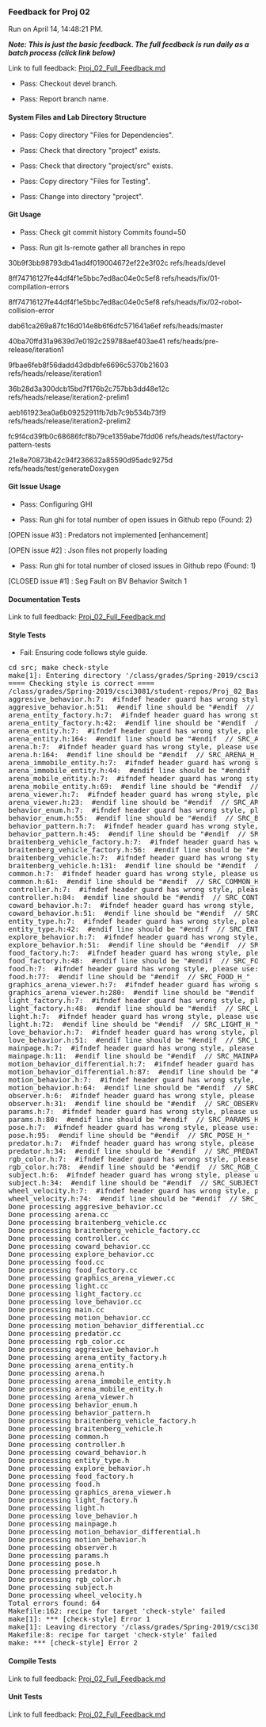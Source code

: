 ### Feedback for Proj 02

Run on April 14, 14:48:21 PM.


***Note: This is just the basic feedback.  The full feedback is run daily as a batch process (click link below)***


Link to full feedback: [Proj_02_Full_Feedback.md](Proj_02_Full_Feedback.md)

+ Pass: Checkout devel branch.



+ Pass: Report branch name.




#### System Files and Lab Directory Structure

+ Pass: Copy directory "Files for Dependencies".



+ Pass: Check that directory "project" exists.

+ Pass: Check that directory "project/src" exists.

+ Pass: Copy directory "Files for Testing".



+ Pass: Change into directory "project".


#### Git Usage

+ Pass: Check git commit history
Commits found=50

+ Pass: Run git ls-remote gather all branches in repo

30b9f3bb98793db41ad4f019004672ef22e3f02c	refs/heads/devel

8ff74716127fe44df4f1e5bbc7ed8ac04e0c5ef8	refs/heads/fix/01-compilation-errors

8ff74716127fe44df4f1e5bbc7ed8ac04e0c5ef8	refs/heads/fix/02-robot-collision-error

dab61ca269a87fc16d014e8b6f6dfc571641a6ef	refs/heads/master

40ba70ffd31a9639d7e0192c259788aef403ae41	refs/heads/pre-release/iteration1

9fbae6feb8f56dadd43dbdbfe6696c5370b21603	refs/heads/release/iteration1

36b28d3a300dcb15bd7f176b2c757bb3dd48e12c	refs/heads/release/iteration2-prelim1

aeb161923ea0a6b09252911fb7db7c9b534b73f9	refs/heads/release/iteration2-prelim2

fc9f4cd39fb0c68686fcf8b79ce1359abe7fdd06	refs/heads/test/factory-pattern-tests

21e8e70873b42c94f236632a85590d95adc9275d	refs/heads/test/generateDoxygen




#### Git Issue Usage

+ Pass: Configuring GHI

+ Pass: Run ghi for total number of open issues in Github repo (Found: 2)

[OPEN issue #3] :  Predators not implemented [enhancement]

[OPEN issue #2] :  Json files not properly loading 





+ Pass: Run ghi for total number of closed issues in Github repo (Found: 1)

[CLOSED issue #1] :  Seg Fault on BV Behavior Switch 1






#### Documentation Tests


Link to full feedback: [Proj_02_Full_Feedback.md](Proj_02_Full_Feedback.md)


#### Style Tests

+ Fail: Ensuring code follows style guide.

<pre>cd src; make check-style
make[1]: Entering directory '/class/grades/Spring-2019/csci3081/student-repos/Proj_02_Basic_Feedback/repo-scher528/project/src'
==== Checking style is correct ====
/class/grades/Spring-2019/csci3081/student-repos/Proj_02_Basic_Feedback/repo-scher528/cpplint/cpplint.py --root=.. *.cc *.h
aggresive_behavior.h:7:  #ifndef header guard has wrong style, please use: SRC_AGGRESIVE_BEHAVIOR_H_  [build/header_guard] [5]
aggresive_behavior.h:51:  #endif line should be "#endif  // SRC_AGGRESIVE_BEHAVIOR_H_"  [build/header_guard] [5]
arena_entity_factory.h:7:  #ifndef header guard has wrong style, please use: SRC_ARENA_ENTITY_FACTORY_H_  [build/header_guard] [5]
arena_entity_factory.h:42:  #endif line should be "#endif  // SRC_ARENA_ENTITY_FACTORY_H_"  [build/header_guard] [5]
arena_entity.h:7:  #ifndef header guard has wrong style, please use: SRC_ARENA_ENTITY_H_  [build/header_guard] [5]
arena_entity.h:164:  #endif line should be "#endif  // SRC_ARENA_ENTITY_H_"  [build/header_guard] [5]
arena.h:7:  #ifndef header guard has wrong style, please use: SRC_ARENA_H_  [build/header_guard] [5]
arena.h:164:  #endif line should be "#endif  // SRC_ARENA_H_"  [build/header_guard] [5]
arena_immobile_entity.h:7:  #ifndef header guard has wrong style, please use: SRC_ARENA_IMMOBILE_ENTITY_H_  [build/header_guard] [5]
arena_immobile_entity.h:44:  #endif line should be "#endif  // SRC_ARENA_IMMOBILE_ENTITY_H_"  [build/header_guard] [5]
arena_mobile_entity.h:7:  #ifndef header guard has wrong style, please use: SRC_ARENA_MOBILE_ENTITY_H_  [build/header_guard] [5]
arena_mobile_entity.h:69:  #endif line should be "#endif  // SRC_ARENA_MOBILE_ENTITY_H_"  [build/header_guard] [5]
arena_viewer.h:7:  #ifndef header guard has wrong style, please use: SRC_ARENA_VIEWER_H_  [build/header_guard] [5]
arena_viewer.h:23:  #endif line should be "#endif  // SRC_ARENA_VIEWER_H_"  [build/header_guard] [5]
behavior_enum.h:7:  #ifndef header guard has wrong style, please use: SRC_BEHAVIOR_ENUM_H_  [build/header_guard] [5]
behavior_enum.h:55:  #endif line should be "#endif  // SRC_BEHAVIOR_ENUM_H_"  [build/header_guard] [5]
behavior_pattern.h:7:  #ifndef header guard has wrong style, please use: SRC_BEHAVIOR_PATTERN_H_  [build/header_guard] [5]
behavior_pattern.h:45:  #endif line should be "#endif  // SRC_BEHAVIOR_PATTERN_H_"  [build/header_guard] [5]
braitenberg_vehicle_factory.h:7:  #ifndef header guard has wrong style, please use: SRC_BRAITENBERG_VEHICLE_FACTORY_H_  [build/header_guard] [5]
braitenberg_vehicle_factory.h:56:  #endif line should be "#endif  // SRC_BRAITENBERG_VEHICLE_FACTORY_H_"  [build/header_guard] [5]
braitenberg_vehicle.h:7:  #ifndef header guard has wrong style, please use: SRC_BRAITENBERG_VEHICLE_H_  [build/header_guard] [5]
braitenberg_vehicle.h:131:  #endif line should be "#endif  // SRC_BRAITENBERG_VEHICLE_H_"  [build/header_guard] [5]
common.h:7:  #ifndef header guard has wrong style, please use: SRC_COMMON_H_  [build/header_guard] [5]
common.h:61:  #endif line should be "#endif  // SRC_COMMON_H_"  [build/header_guard] [5]
controller.h:7:  #ifndef header guard has wrong style, please use: SRC_CONTROLLER_H_  [build/header_guard] [5]
controller.h:84:  #endif line should be "#endif  // SRC_CONTROLLER_H_"  [build/header_guard] [5]
coward_behavior.h:7:  #ifndef header guard has wrong style, please use: SRC_COWARD_BEHAVIOR_H_  [build/header_guard] [5]
coward_behavior.h:51:  #endif line should be "#endif  // SRC_COWARD_BEHAVIOR_H_"  [build/header_guard] [5]
entity_type.h:7:  #ifndef header guard has wrong style, please use: SRC_ENTITY_TYPE_H_  [build/header_guard] [5]
entity_type.h:42:  #endif line should be "#endif  // SRC_ENTITY_TYPE_H_"  [build/header_guard] [5]
explore_behavior.h:7:  #ifndef header guard has wrong style, please use: SRC_EXPLORE_BEHAVIOR_H_  [build/header_guard] [5]
explore_behavior.h:51:  #endif line should be "#endif  // SRC_EXPLORE_BEHAVIOR_H_"  [build/header_guard] [5]
food_factory.h:7:  #ifndef header guard has wrong style, please use: SRC_FOOD_FACTORY_H_  [build/header_guard] [5]
food_factory.h:48:  #endif line should be "#endif  // SRC_FOOD_FACTORY_H_"  [build/header_guard] [5]
food.h:7:  #ifndef header guard has wrong style, please use: SRC_FOOD_H_  [build/header_guard] [5]
food.h:77:  #endif line should be "#endif  // SRC_FOOD_H_"  [build/header_guard] [5]
graphics_arena_viewer.h:7:  #ifndef header guard has wrong style, please use: SRC_GRAPHICS_ARENA_VIEWER_H_  [build/header_guard] [5]
graphics_arena_viewer.h:280:  #endif line should be "#endif  // SRC_GRAPHICS_ARENA_VIEWER_H_"  [build/header_guard] [5]
light_factory.h:7:  #ifndef header guard has wrong style, please use: SRC_LIGHT_FACTORY_H_  [build/header_guard] [5]
light_factory.h:48:  #endif line should be "#endif  // SRC_LIGHT_FACTORY_H_"  [build/header_guard] [5]
light.h:7:  #ifndef header guard has wrong style, please use: SRC_LIGHT_H_  [build/header_guard] [5]
light.h:72:  #endif line should be "#endif  // SRC_LIGHT_H_"  [build/header_guard] [5]
love_behavior.h:7:  #ifndef header guard has wrong style, please use: SRC_LOVE_BEHAVIOR_H_  [build/header_guard] [5]
love_behavior.h:51:  #endif line should be "#endif  // SRC_LOVE_BEHAVIOR_H_"  [build/header_guard] [5]
mainpage.h:7:  #ifndef header guard has wrong style, please use: SRC_MAINPAGE_H_  [build/header_guard] [5]
mainpage.h:11:  #endif line should be "#endif  // SRC_MAINPAGE_H_"  [build/header_guard] [5]
motion_behavior_differential.h:7:  #ifndef header guard has wrong style, please use: SRC_MOTION_BEHAVIOR_DIFFERENTIAL_H_  [build/header_guard] [5]
motion_behavior_differential.h:87:  #endif line should be "#endif  // SRC_MOTION_BEHAVIOR_DIFFERENTIAL_H_"  [build/header_guard] [5]
motion_behavior.h:7:  #ifndef header guard has wrong style, please use: SRC_MOTION_BEHAVIOR_H_  [build/header_guard] [5]
motion_behavior.h:64:  #endif line should be "#endif  // SRC_MOTION_BEHAVIOR_H_"  [build/header_guard] [5]
observer.h:6:  #ifndef header guard has wrong style, please use: SRC_OBSERVER_H_  [build/header_guard] [5]
observer.h:31:  #endif line should be "#endif  // SRC_OBSERVER_H_"  [build/header_guard] [5]
params.h:7:  #ifndef header guard has wrong style, please use: SRC_PARAMS_H_  [build/header_guard] [5]
params.h:80:  #endif line should be "#endif  // SRC_PARAMS_H_"  [build/header_guard] [5]
pose.h:7:  #ifndef header guard has wrong style, please use: SRC_POSE_H_  [build/header_guard] [5]
pose.h:95:  #endif line should be "#endif  // SRC_POSE_H_"  [build/header_guard] [5]
predator.h:7:  #ifndef header guard has wrong style, please use: SRC_PREDATOR_H_  [build/header_guard] [5]
predator.h:34:  #endif line should be "#endif  // SRC_PREDATOR_H_"  [build/header_guard] [5]
rgb_color.h:7:  #ifndef header guard has wrong style, please use: SRC_RGB_COLOR_H_  [build/header_guard] [5]
rgb_color.h:78:  #endif line should be "#endif  // SRC_RGB_COLOR_H_"  [build/header_guard] [5]
subject.h:6:  #ifndef header guard has wrong style, please use: SRC_SUBJECT_H_  [build/header_guard] [5]
subject.h:34:  #endif line should be "#endif  // SRC_SUBJECT_H_"  [build/header_guard] [5]
wheel_velocity.h:7:  #ifndef header guard has wrong style, please use: SRC_WHEEL_VELOCITY_H_  [build/header_guard] [5]
wheel_velocity.h:74:  #endif line should be "#endif  // SRC_WHEEL_VELOCITY_H_"  [build/header_guard] [5]
Done processing aggresive_behavior.cc
Done processing arena.cc
Done processing braitenberg_vehicle.cc
Done processing braitenberg_vehicle_factory.cc
Done processing controller.cc
Done processing coward_behavior.cc
Done processing explore_behavior.cc
Done processing food.cc
Done processing food_factory.cc
Done processing graphics_arena_viewer.cc
Done processing light.cc
Done processing light_factory.cc
Done processing love_behavior.cc
Done processing main.cc
Done processing motion_behavior.cc
Done processing motion_behavior_differential.cc
Done processing predator.cc
Done processing rgb_color.cc
Done processing aggresive_behavior.h
Done processing arena_entity_factory.h
Done processing arena_entity.h
Done processing arena.h
Done processing arena_immobile_entity.h
Done processing arena_mobile_entity.h
Done processing arena_viewer.h
Done processing behavior_enum.h
Done processing behavior_pattern.h
Done processing braitenberg_vehicle_factory.h
Done processing braitenberg_vehicle.h
Done processing common.h
Done processing controller.h
Done processing coward_behavior.h
Done processing entity_type.h
Done processing explore_behavior.h
Done processing food_factory.h
Done processing food.h
Done processing graphics_arena_viewer.h
Done processing light_factory.h
Done processing light.h
Done processing love_behavior.h
Done processing mainpage.h
Done processing motion_behavior_differential.h
Done processing motion_behavior.h
Done processing observer.h
Done processing params.h
Done processing pose.h
Done processing predator.h
Done processing rgb_color.h
Done processing subject.h
Done processing wheel_velocity.h
Total errors found: 64
Makefile:162: recipe for target 'check-style' failed
make[1]: *** [check-style] Error 1
make[1]: Leaving directory '/class/grades/Spring-2019/csci3081/student-repos/Proj_02_Basic_Feedback/repo-scher528/project/src'
Makefile:8: recipe for target 'check-style' failed
make: *** [check-style] Error 2
</pre>




#### Compile Tests


Link to full feedback: [Proj_02_Full_Feedback.md](Proj_02_Full_Feedback.md)


#### Unit Tests


Link to full feedback: [Proj_02_Full_Feedback.md](Proj_02_Full_Feedback.md)

